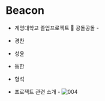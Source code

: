 # Beacon

- 계명대학교 졸업프로젝트 
  👏 공돌공돌 - 
  
- 경찬 
- 성윤
- 동한 
- 형석 

- 프로젝트 관련 소개 - 
![004](https://user-images.githubusercontent.com/112924213/197377657-9572d94e-75bf-410a-a72e-5e44c4c394fd.jpg)

